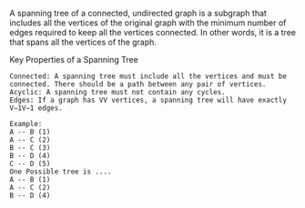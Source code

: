 A spanning tree of a connected, undirected graph is a subgraph that includes all the vertices of the original graph with the minimum number of edges required to keep all the vertices connected. In other words, it is a tree that spans all the vertices of the graph.


Key Properties of a Spanning Tree

    Connected: A spanning tree must include all the vertices and must be connected. There should be a path between any pair of vertices.
    Acyclic: A spanning tree must not contain any cycles.
    Edges: If a graph has VV vertices, a spanning tree will have exactly V−1V−1 edges.

    Example:
    A -- B (1)
    A -- C (2)
    B -- C (3)
    B -- D (4)
    C -- D (5)
    One Possible tree is ....
    A -- B (1)
    A -- C (2)
    B -- D (4)

